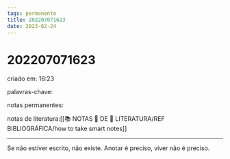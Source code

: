 ```yaml
---
tags: permanente
title: 202207071623
date: 2023-02-24
---
```


# 202207071623

criado em: 16:23

palavras-chave:

notas permanentes:

notas de literatura:[[📚 NOTAS 📖 DE 📘 LITERATURA/REF BIBLIOGRÁFICA/how to take smart notes]]

---

Se não estiver escrito, não existe. Anotar é preciso, viver não é preciso.

